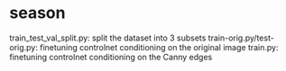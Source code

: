 # season

train_test_val_split.py: split the dataset into 3 subsets
train-orig.py/test-orig.py: finetuning controlnet conditioning on the original image
train.py: finetuning controlnet conditioning on the Canny edges

